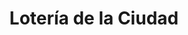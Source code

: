 ---
title: "Lotería de la Ciudad"
url: /ciudad-autonoma-de-buenos-aires/loteria-de-la-ciudad-avenida-garcia-del-rio/
shop: Lotterie
---